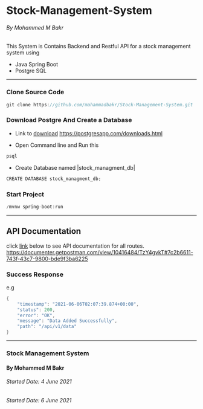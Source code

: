 # Stock-Management-System
###### By Mohammed M Bakr
This System is Contains Backend and Restful API for a stock management system using
- Java Spring Boot
- Postgre SQL


****

### Clone Source Code

```java
git clone https://github.com/mahammadbakr/Stock-Management-System.git
```

### Download Postgre And Create a Database
- Link to [download](https://postgresapp.com/downloads.html)
  https://postgresapp.com/downloads.html
  
- Open Command line and Run this
```java
psql
```

- Create Database named |stock_managment_db|
```java
CREATE DATABASE stock_managment_db;
```


### Start Project

```java
/mvnw spring-boot:run
```

****
## API Documentation 
click [link](https://documenter.getpostman.com/view/10416484/TzY4gvkT#7c2b6611-743f-43c7-9800-bde9f3ba6225) below to see
API documentation for all routes.
https://documenter.getpostman.com/view/10416484/TzY4gvkT#7c2b6611-743f-43c7-9800-bde9f3ba6225


### Success Response
e.g

```java
{
    "timestamp": "2021-06-06T02:07:39.874+00:00",
    "status": 200,
    "error": "OK",
    "message": "Data Added Successfully",
    "path": "/api/v1/data"
}
```

****
### Stock Management System
#### By Mohammed M Bakr
###### Started Date: 4 June 2021
###### Started Date: 6 June 2021


